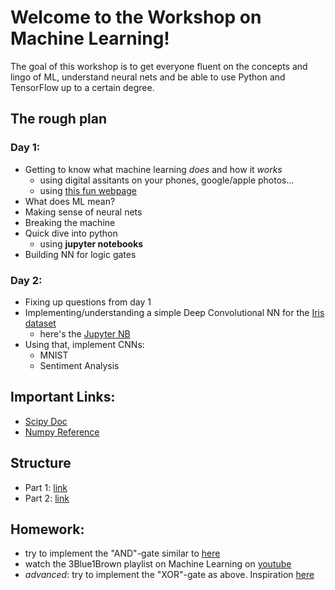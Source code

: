 
Welcome to the Workshop on Machine Learning!
============================================

The goal of this workshop is to get everyone fluent on the concepts and lingo of ML, understand neural nets and be able to use Python and TensorFlow up to a certain degree.

## The rough plan

### Day 1:

- Getting to know what machine learning _does_ and how it _works_
	- using digital assitants on your phones, google/apple photos...
	- using [this fun webpage](https://js.tensorflow.org)
- What does ML mean?
- Making sense of neural nets
- Breaking the machine
- Quick dive into python
	- using **jupyter notebooks**
- Building NN for logic gates

### Day 2:

- Fixing up questions from day 1
- Implementing/understanding a simple Deep Convolutional NN for the [Iris dataset](https://en.wikipedia.org/wiki/Iris_flower_data_set)
	- here's the [Jupyter NB](https://github.com/schlenga/ML_Workshop/blob/master/Code/Iris_Classification.ipynb)
- Using that, implement CNNs:
	- MNIST
	- Sentiment Analysis
	

## Important Links:

- [Scipy Doc](https://docs.scipy.org/doc/)
- [Numpy Reference](https://docs.scipy.org/doc/numpy/reference/)



## Structure

- Part 1: [link](Pages/part1.md)
- Part 2: [link](Pages/part2.md)

## Homework:

- try to implement the "AND"-gate similar to [here](https://github.com/schlenga/ML_Workshop/blob/master/Code/Logical%20Gates%20With%20Tensorflow.ipynb)
- watch the 3Blue1Brown playlist on Machine Learning on [youtube](https://www.youtube.com/watch?v=aircAruvnKk&list=PLZHQObOWTQDNU6R1_67000Dx_ZCJB-3pi)
- *advanced*: try to implement the "XOR"-gate as above. Inspiration [here](https://medium.com/@jaschaephraim/elementary-neural-networks-with-tensorflow-c2593ad3d60b)
